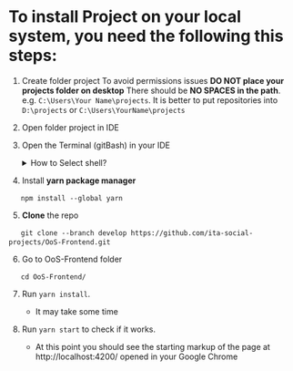 # To install Project on your local system, you need the following this steps:
1. Create folder project
 To avoid permissions issues **DO NOT place your projects folder on desktop** There should be **NO SPACES in the path**. e.g. `C:\Users\Your Name\projects`. It is better to put repositories into `D:\projects` or `C:\Users\YourName\projects`
 
2. Open folder project in IDE

3. Open the Terminal (gitBash) in your IDE
	<details>
	<summary>How to Select shell?</summary>
	<br>	
		![title](https://raw.githubusercontent.com/romandivonchuk/testreadme/main/1adf352821.jpg)
	</details>

4. Install **yarn package manager** 
 ```
	npm install --global yarn
```
5.   **Clone** the repo 
 ```
	git clone --branch develop https://github.com/ita-social-projects/OoS-Frontend.git
```
6. Go to OoS-Frontend folder
 ```
	cd OoS-Frontend/ 
```
7. Run `yarn install`.
	 -  It may take some time
  
9. Run `yarn start` to check if it works.
	- At this point you should see the starting markup of the page at http://localhost:4200/ opened in your Google Chrome
